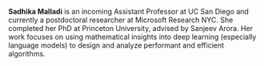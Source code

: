 **Sadhika Malladi** is an incoming Assistant Professor at UC San Diego and currently a postdoctoral researcher at Microsoft Research NYC. She completed her PhD at Princeton University, advised by Sanjeev Arora. Her work focuses on using mathematical insights into deep learning (especially language models) to design and analyze performant and efficient algorithms.